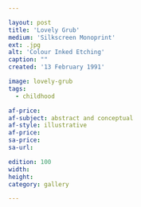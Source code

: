 ```yaml
---

layout: post
title: 'Lovely Grub'
medium: 'Silkscreen Monoprint'
ext: .jpg
alt: 'Colour Inked Etching'
caption: ""
created: '13 February 1991'

image: lovely-grub
tags:
  - childhood

af-price:
af-subject: abstract and conceptual
af-style: illustrative
af-price:
sa-price:
sa-url:

edition: 100
width:
height:
category: gallery

---
```

